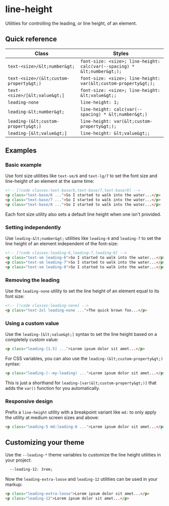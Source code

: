 # line-height

Utilities for controlling the leading, or line height, of an element.

## Quick reference

| Class | Styles |
|---|---|
| `text-<size>/&lt;number&gt;` | `font-size: <size>; line-height: calc(var(--spacing) * &lt;number&gt;);` |
| `text-<size>/(&lt;custom-property&gt;)` | `font-size: <size>; line-height: var(&lt;custom-property&gt;);` |
| `text-<size>/[&lt;value&gt;]` | `font-size: <size>; line-height: &lt;value&gt;;` |
| `leading-none` | `line-height: 1;` |
| `leading-&lt;number&gt;` | `line-height: calc(var(--spacing) * &lt;number&gt;)` |
| `leading-(&lt;custom-property&gt;)` | `line-height: var(&lt;custom-property&gt;);` |
| `leading-[&lt;value&gt;]` | `line-height: &lt;value&gt;;` |


## Examples

### Basic example

Use font size utilities like `text-sm/6` and `text-lg/7` to set the font size and line-height of an element at the same time:

```html
<!-- [!code classes:text-base/6,text-base/7,text-base/8] -->
<p class="text-base/6 ...">So I started to walk into the water...</p>
<p class="text-base/7 ...">So I started to walk into the water...</p>
<p class="text-base/8 ...">So I started to walk into the water...</p>
```

Each font size utility also sets a default line height when one isn't provided.

### Setting independently

Use `leading-&lt;number&gt;` utilities like `leading-6` and `leading-7` to set the line height of an element independent of the font-size:

```html
<!-- [!code classes:leading-6,leading-7,leading-8] -->
<p class="text-sm leading-6">So I started to walk into the water...</p>
<p class="text-sm leading-7">So I started to walk into the water...</p>
<p class="text-sm leading-8">So I started to walk into the water...</p>
```

### Removing the leading

Use the `leading-none` utility to set the line height of an element equal to its font size:

```html
<!-- [!code classes:leading-none] -->
<p class="text-2xl leading-none ...">The quick brown fox...</p>
```

### Using a custom value

Use the `leading-[&lt;value&gt;]` syntax to set the line height based on a completely custom value:

```html
<p class="leading-[1.5] ...">Lorem ipsum dolor sit amet...</p>
```

For CSS variables, you can also use the `leading-(&lt;custom-property&gt;)` syntax:

```html
<p class="leading-(--my-leading) ...">Lorem ipsum dolor sit amet...</p>
```

This is just a shorthand for `leading-[var(&lt;custom-property&gt;)]` that adds the `var()` function for you automatically.

### Responsive design

Prefix a `line-height` utility with a breakpoint variant like `md:` to only apply the utility at medium screen sizes and above:

```html
<p class="leading-5 md:leading-6 ...">Lorem ipsum dolor sit amet...</p>
```


## Customizing your theme

Use the `--leading-*` theme variables to customize the line height utilities in your project:

```css
  --leading-12: 3rem;
```

Now the `leading-extra-loose` and `leading-12` utilities can be used in your markup:

```html
<p class="leading-extra-loose">Lorem ipsum dolor sit amet...</p>
<p class="leading-12">Lorem ipsum dolor sit amet...</p>
```


